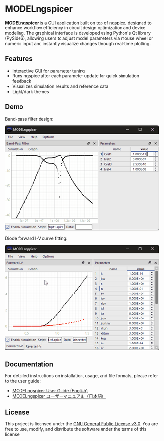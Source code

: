 # MODELngspicer

**MODELngspicer** is a GUI application built on top of ngspice, designed to enhance workflow efficiency in circuit design optimization and device modeling. The graphical interface is developed using Python's Qt library (PySide6), allowing users to adjust model parameters via mouse wheel or numeric input and instantly visualize changes through real-time plotting.

## Features

- Interactive GUI for parameter tuning
- Runs ngspice after each parameter update for quick simulation feedback
- Visualizes simulation results and reference data
- Light/dark themes

## Demo

Band-pass filter design:

<img src="https://github.com/neurois3/MODELngspicer/blob/main/docs/docsrc/images/demo_bpf_design.gif" alt="MODELngspicer Demo 1">

Diode forward I-V curve fitting:

<img src="https://github.com/neurois3/MODELngspicer/blob/main/docs/docsrc/images/demo_diode_modeling.gif" alt="MODELngspicer Demo 2">

## Documentation

For detailed instructions on installation, usage, and file formats, please refer to the user guide:

- [MODELngspicer User Guide (English)](https://github.com/neurois3/MODELngspicer/blob/main/docs/MODELngspicer_User_Guide.pdf)  
- [MODELngspicer ユーザーマニュアル（日本語）](https://github.com/neurois3/MODELngspicer/blob/main/docs/MODELngspicer_User_Guide_JP.pdf)

## License

This project is licensed under the [GNU General Public License v3.0](https://www.gnu.org/licenses/gpl-3.0.en.html). You are free to use, modify, and distribute the software under the terms of this license.
